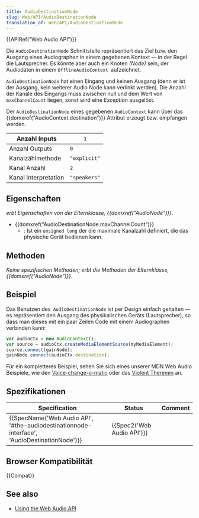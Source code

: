 ```yaml
---
title: AudioDestinationNode
slug: Web/API/AudioDestinationNode
translation_of: Web/API/AudioDestinationNode
---
```

{{APIRef("Web Audio API")}}

Die `AudioDestinationNode` Schnittstelle repräsentiert das Ziel bzw. den Ausgang eines Audiographen in einem gegebenen Kontext — in der Regel die Lautsprecher. Es könnte aber auch ein Knoten _(Node)_ sein, der Audiodaten in einem `OfflineAudioContext `aufzeichnet.

`AudioDestinationNode` hat einen Eingang und keinen Ausgang (denn er ist der Ausgang, kein weiterer Audio Node kann verlinkt werden). Die Anzahl der Kanäle des Eingangs muss zwischen null und dem Wert von `maxChannelCount` liegen, sonst wird eine _Exception_ ausgelöst.

Der `AudioDestinationNode` eines gegebenen `AudioContext` kann über das {{domxref("AudioContext.destination")}} Attribut erzeugt bzw. empfangen werden.

| Anzahl Inputs        | `1`          |
| -------------------- | ------------ |
| Anzahl Outputs       | `0`          |
| Kanalzählmethode     | `"explicit"` |
| Kanal Anzahl         | `2`          |
| Kanal Interpretation | `"speakers"` |

## Eigenschaften

_erbt Eigenschaften von der Elternklasse,_ _{{domxref("AudioNode")}}_.

- {{domxref("AudioDestinationNode.maxChannelCount")}}
  - : Ist ein `unsigned long` der die maximale Kanalzahl definiert, die das physische Gerät bedienen kann.

## Methoden

_Keine spezifischen Methoden; erbt die Methoden der Elternklasse,_ _{{domxref("AudioNode")}}_.

## Beispiel

Das Benutzen des` AudioDestinationNode` ist per Design einfach gehalten — es repräsentiert den Ausgang des physikalischen Geräts (Lautsprecher), so dass man dieses mit ein paar Zeilen Code mit einem Audiographen verbinden kann:

```js
var audioCtx = new AudioContext();
var source = audioCtx.createMediaElementSource(myMediaElement);
source.connect(gainNode);
gainNode.connect(audioCtx.destination);
```

Für ein kompletteres Beispiel, sehen Sie sich eines unserer MDN Web Audio Beispiele, wie den [Voice-change-o-matic](http://mdn.github.io/voice-change-o-matic/) oder das [Violent Theremin](http://mdn.github.io/violent-theremin/) an.

## Spezifikationen

| Specification                                                                                                                | Status                               | Comment |
| ---------------------------------------------------------------------------------------------------------------------------- | ------------------------------------ | ------- |
| {{SpecName('Web Audio API', '#the-audiodestinationnode-interface', 'AudioDestinationNode')}} | {{Spec2('Web Audio API')}} |         |

## Browser Kompatibilität

{{Compat}}

## See also

- [Using the Web Audio API](/de/docs/Web/API/Web_Audio_API/Using_Web_Audio_API)
